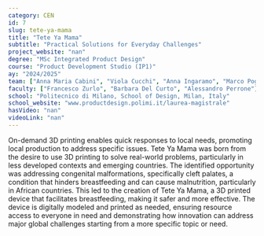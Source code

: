 ```yaml
---
category: CEN
id: 7
slug: tete-ya-mama
title: "Tete Ya Mama"
subtitle: "Practical Solutions for Everyday Challenges"
project_website: "nan"
degree: "MSc Integrated Product Design"
course: "Product Development Studio (IP1)"
ay: "2024/2025"
team: ["Anna Maria Cabini", "Viola Cucchi", "Anna Ingaramo", "Marco Poggianti", "Greta Tassi"]
faculty: ["Francesco Zurlo", "Barbara Del Curto", "Alessandro Perrone"]
school: "Politecnico di Milano, School of Design, Milan, Italy"
school_website: "www.productdesign.polimi.it/laurea-magistrale"
hasVideo: "nan"
videoLink: "nan"
---
```


On-demand 3D printing enables quick responses to local needs, promoting local production to address specific issues. Tete Ya Mama was born from the desire to use 3D printing to solve real-world problems, particularly in less developed contexts and emerging countries. The identified opportunity was addressing congenital malformations, specifically cleft palates, a condition that hinders breastfeeding and can cause malnutrition, particularly in African countries. This led to the creation of Tete Ya Mama, a 3D printed device that facilitates breastfeeding, making it safer and more effective. The device is digitally modeled and printed as needed, ensuring resource access to everyone in need and demonstrating how innovation can address major global challenges starting from a more specific topic or need.

